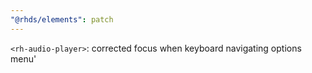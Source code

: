 ```yaml
---
"@rhds/elements": patch
---
```


`<rh-audio-player>`: corrected focus when keyboard navigating options menu'
